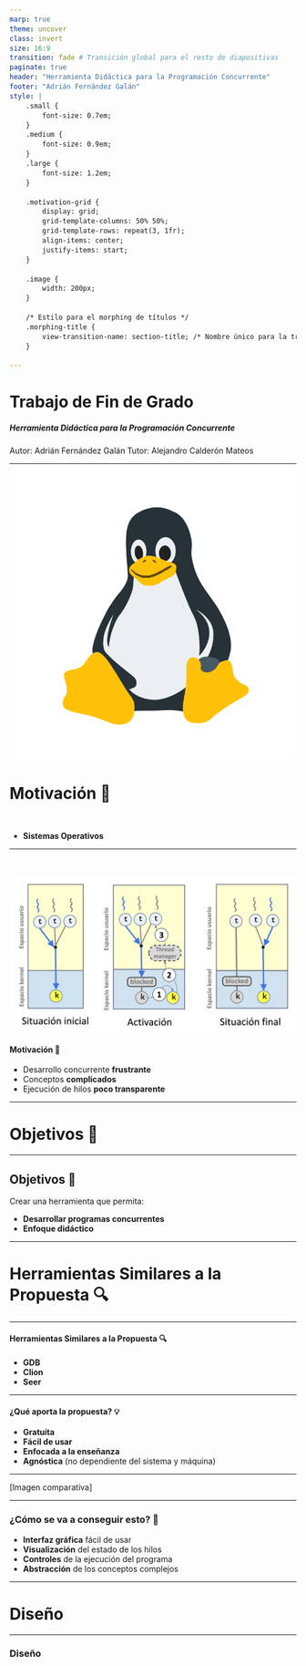 ```yaml
---
marp: true
theme: uncover
class: invert
size: 16:9
transition: fade # Transición global para el resto de diapositivas
paginate: true
header: "Herramienta Didáctica para la Programación Concurrente"
footer: "Adrián Fernández Galán"
style: |
    .small {
        font-size: 0.7em;
    }
    .medium {
        font-size: 0.9em;
    }
    .large {
        font-size: 1.2em;
    }

    .motivation-grid {
        display: grid;
        grid-template-columns: 50% 50%;
        grid-template-rows: repeat(3, 1fr);
        align-items: center;
        justify-items: start;
    }

    .image {
        width: 200px;
    }

    /* Estilo para el morphing de títulos */
    .morphing-title {
        view-transition-name: section-title; /* Nombre único para la transición */
    }

---
```

# Trabajo de Fin de Grado
##### Herramienta Didáctica para la Programación Concurrente

<span class="small">Autor: Adrián Fernández Galán</span>
<span class="small">Tutor: Alejandro Calderón Mateos</span>

---
![bg right:40% 80%](./images/linux.png)
# <span class="morphing-title">Motivación :rocket:</span>
<br>

- **Sistemas Operativos**

---
<br>

![bg right:45% 90%](./images/hilos.png)
#### <span class="morphing-title">Motivación :rocket:</span>

- Desarrollo concurrente **frustrante**
- Conceptos **complicados**
- Ejecución de hilos **poco transparente**


---
# <span class="morphing-title">Objetivos :pushpin:</span>
---
## <span class="morphing-title">Objetivos :pushpin:</span>

Crear una herramienta que permita:
<br>

- **Desarrollar programas concurrentes**
- **Enfoque didáctico**
---

# <span class="morphing-title">Herramientas Similares a la Propuesta :mag:</span>
---
#### <span class="morphing-title">Herramientas Similares a la Propuesta :mag:</span>
- **GDB**
- **Clion**
- **Seer**
---

#### ¿Qué aporta la propuesta? :bulb:
- **Gratuita**
- **Fácil de usar**
- **Enfocada a la enseñanza**
- **Agnóstica** (no dependiente del sistema y máquina)

---
[Imagen comparativa]

---

### ¿Cómo se va a conseguir esto? :wrench:
- **Interfaz gráfica** fácil de usar
- **Visualización** del estado de los hilos
- **Controles** de la ejecución del programa
- **Abstracción** de los conceptos complejos
---
# Diseño
---
### Diseño